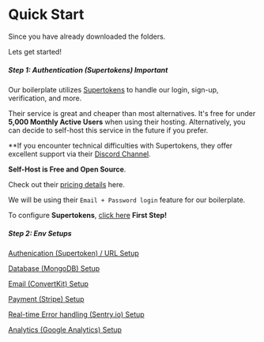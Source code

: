 # Quick Start

Since you have already downloaded the folders.

Lets get started!

##### Step 1: Authentication (Supertokens) Important

Our boilerplate utilizes [Supertokens](https://supertokens.com/) to handle our login, sign-up, verification, and more.

Their service is great and cheaper than most alternatives. It's free for under **5,000 Monthly Active Users** when using their hosting. Alternatively, you can decide to self-host this service in the future if you prefer.

**If you encounter technical difficulties with Supertokens, they offer excellent support via their [Discord Channel](https://supertokens.com/discord).

**Self-Host is Free and Open Source**.

Check out their [pricing details](https://supertokens.com/pricing) here.

We will be using their `Email + Password login` feature for our boilerplate.

To configure **Supertokens**, [click here](Features/Authentication.md) **First Step!**

##### Step 2: Env Setups

[Authenication (Supertoken) / URL Setup](Features/Authentication.md)

[Database (MongoDB) Setup](Features/Database.md)

[Email (ConvertKit) Setup](Features/Email.md)

[Payment (Stripe) Setup](Features/Payment.md)

[Real-time Error handling (Sentry.io) Setup](Features/ErrorHandling.md)

[Analytics (Google Analytics) Setup](Features\Seo.md)
